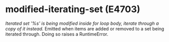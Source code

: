 # modified-iterating-set (E4703)

*Iterated set '%s' is being modified inside for loop body, iterate
through a copy of it instead.* Emitted when items are added or removed
to a set being iterated through. Doing so raises a RuntimeError.
